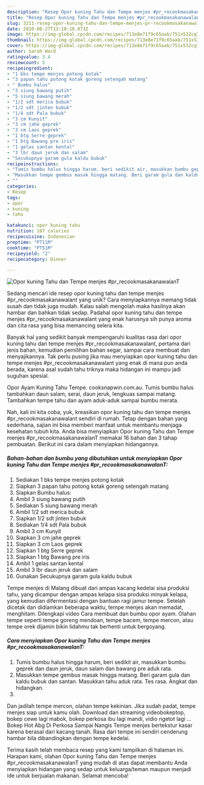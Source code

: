 ```yaml
---
description: "Resep Opor kuning Tahu dan Tempe menjes #pr_recookmasakanawalanT Anti Gagal"
title: "Resep Opor kuning Tahu dan Tempe menjes #pr_recookmasakanawalanT Anti Gagal"
slug: 3211-resep-opor-kuning-tahu-dan-tempe-menjes-pr-recookmasakanawalant-anti-gagal
date: 2020-06-27T13:10:18.873Z
image: https://img-global.cpcdn.com/recipes/713e8e71f9c65aab/751x532cq70/opor-kuning-tahu-dan-tempe-menjes-pr_recookmasakanawalant-foto-resep-utama.jpg
thumbnail: https://img-global.cpcdn.com/recipes/713e8e71f9c65aab/751x532cq70/opor-kuning-tahu-dan-tempe-menjes-pr_recookmasakanawalant-foto-resep-utama.jpg
cover: https://img-global.cpcdn.com/recipes/713e8e71f9c65aab/751x532cq70/opor-kuning-tahu-dan-tempe-menjes-pr_recookmasakanawalant-foto-resep-utama.jpg
author: Sarah Ward
ratingvalue: 3.4
reviewcount: 5
recipeingredient:
- "1 bks tempe menjes potong kotak"
- "3 papan tahu potong kotak goreng setengah matang"
- " Bumbu halus"
- "3 siung bawang putih"
- "5 siung bawang merah"
- "1/2 sdt merica bubuk"
- "1/2 sdt jinten bubuk"
- "1/4 sdt Pala bubuk"
- "3 cm Kunyit"
- "3 cm jahe geprek"
- "3 cm Laos geprek"
- "1 btg Serre geprek"
- "1 btg Bawang pre iris"
- "1 gelas santan kental"
- "3 lbr daun jeruk dan salam"
- "Secukupnya garam gula kaldu bubuk"
recipeinstructions:
- "Tumis bumbu halus hingga harum, beri sedikit air, masukkan bumbu geprek dan daun jeruk, daun salam dan bawang pre aduk rata."
- "Masukkan tempe gembus masak hingga matang. Beri garam gula dan kaldu bubuk dan santan. Masukkan tahu aduk rata. Tes rasa. Angkat dan hidangkan."
- ""
categories:
- Resep
tags:
- opor
- kuning
- tahu

katakunci: opor kuning tahu 
nutrition: 167 calories
recipecuisine: Indonesian
preptime: "PT11M"
cooktime: "PT51M"
recipeyield: "2"
recipecategory: Dinner

---
```



![Opor kuning Tahu dan Tempe menjes #pr_recookmasakanawalanT](https://img-global.cpcdn.com/recipes/713e8e71f9c65aab/751x532cq70/opor-kuning-tahu-dan-tempe-menjes-pr_recookmasakanawalant-foto-resep-utama.jpg)

Sedang mencari ide resep opor kuning tahu dan tempe menjes #pr_recookmasakanawalant yang unik? Cara menyiapkannya memang tidak susah dan tidak juga mudah. Kalau salah mengolah maka hasilnya akan hambar dan bahkan tidak sedap. Padahal opor kuning tahu dan tempe menjes #pr_recookmasakanawalant yang enak harusnya sih punya aroma dan cita rasa yang bisa memancing selera kita.

Banyak hal yang sedikit banyak mempengaruhi kualitas rasa dari opor kuning tahu dan tempe menjes #pr_recookmasakanawalant, pertama dari jenis bahan, kemudian pemilihan bahan segar, sampai cara membuat dan menyajikannya. Tak perlu pusing jika mau menyiapkan opor kuning tahu dan tempe menjes #pr_recookmasakanawalant yang enak di mana pun anda berada, karena asal sudah tahu triknya maka hidangan ini mampu jadi suguhan spesial.

Opor Ayam Kuning Tahu Tempe. cooksnapwin.com.au. Tumis bumbu halus tambahkan daun salam, serai, daun jeruk, lengkuas sampai matang. Tambahkan tempe tahu dan ayam aduk-aduk sampai bumbu merata.


Nah, kali ini kita coba, yuk, kreasikan opor kuning tahu dan tempe menjes #pr_recookmasakanawalant sendiri di rumah. Tetap dengan bahan yang sederhana, sajian ini bisa memberi manfaat untuk membantu menjaga kesehatan tubuh kita. Anda bisa menyiapkan Opor kuning Tahu dan Tempe menjes #pr_recookmasakanawalanT memakai 16 bahan dan 3 tahap pembuatan. Berikut ini cara dalam menyiapkan hidangannya.

<!--inarticleads1-->

##### Bahan-bahan dan bumbu yang dibutuhkan untuk menyiapkan Opor kuning Tahu dan Tempe menjes #pr_recookmasakanawalanT:

1. Sediakan 1 bks tempe menjes potong kotak
1. Siapkan 3 papan tahu potong kotak goreng setengah matang
1. Siapkan  Bumbu halus:
1. Ambil 3 siung bawang putih
1. Sediakan 5 siung bawang merah
1. Ambil 1/2 sdt merica bubuk
1. Siapkan 1/2 sdt jinten bubuk
1. Sediakan 1/4 sdt Pala bubuk
1. Ambil 3 cm Kunyit
1. Siapkan 3 cm jahe geprek
1. Siapkan 3 cm Laos geprek
1. Siapkan 1 btg Serre geprek
1. Siapkan 1 btg Bawang pre iris
1. Ambil 1 gelas santan kental
1. Ambil 3 lbr daun jeruk dan salam
1. Gunakan Secukupnya garam gula kaldu bubuk


Tempe menjes di Malang dibuat dari ampas kacang kedelai sisa produksi tahu, yang dicampur dengan ampas kelapa sisa produksi minyak kelapa, yang kemudian difermentasi dengan bantuan ragi jamur tempe. Setelah dicetak dan didiamkan beberapa waktu, tempe menjes akan memadat, menghitam. Dilengkapi video Cara membuat dan bumbu opor ayam. Olahan tempe seperti tempe goreng mendoan, tempe bacem, tempe mercon, atau tempe orek dijamin bikin lidahmu tak berhenti untuk bergoyang. 

<!--inarticleads2-->

##### Cara menyiapkan Opor kuning Tahu dan Tempe menjes #pr_recookmasakanawalanT:

1. Tumis bumbu halus hingga harum, beri sedikit air, masukkan bumbu geprek dan daun jeruk, daun salam dan bawang pre aduk rata.
1. Masukkan tempe gembus masak hingga matang. Beri garam gula dan kaldu bubuk dan santan. Masukkan tahu aduk rata. Tes rasa. Angkat dan hidangkan.
1. 


Dan jadilah tempe mercon, olahan tempe kekinian. Jika sudah padat, tempe menjes siap untuk kamu olah. Download dan streaming videobokeptop, bokep cewe lagi mabok, bokep perkosa ibu lagi mandi, vidio ngetot lagi … Bokep Hot Abg Di Perkosa Sampai Nangis Tempe menjes bertekstur kasar karena berasal dari kacang tanah. Rasa dari tempe ini sendiri cenderung hambar bila dibandingkan dengan tempe kedelai. 

Terima kasih telah membaca resep yang kami tampilkan di halaman ini. Harapan kami, olahan Opor kuning Tahu dan Tempe menjes #pr_recookmasakanawalanT yang mudah di atas dapat membantu Anda menyiapkan hidangan yang sedap untuk keluarga/teman maupun menjadi ide untuk berjualan makanan. Selamat mencoba!
